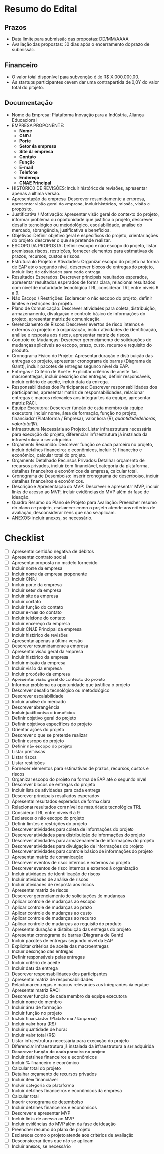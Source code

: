 # Resumo do Edital

## Prazos
- Data limite para submissão das propostas: DD/MM/AAAA
- Avaliação das propostas: 30 dias após o encerramento do prazo de submissão.

## Financeiro
- O valor total disponível para subvenção é de R$ X.000.000,00.
- As startups participantes devem dar uma contrapartida de 0,0Y do valor total do projeto.

## Documentação
- Nome da Empresa: Plataforma Inovação para a Indústria, Aliança Educacional
- EMPRESA PROPONENTE:
  - **Nome**
  - **CNPJ**
  - **Porte**
  - **Setor da empresa**
  - **Site da empresa**
  - **Contato**
  - **Função**
  - **E-mail**
  - **Telefone**
  - **Endereço**
  - **CNAE Principal**
- HISTÓRICO DE REVISÕES: Incluir histórico de revisões, apresentar apenas a última versão.
- Apresentação da empresa: Descrever resumidamente a empresa, apresentar visão geral da empresa, incluir histórico, missão, visão e propósito.
- Justificativa / Motivação: Apresentar visão geral do contexto do projeto, informar problema ou oportunidade que justifica o projeto, descrever desafio tecnológico ou metodológico, escalabilidade, análise do mercado, abrangência, justificativa e benefícios.
- Objetivos: Definir objetivo geral e específicos do projeto, orientar ações do projeto, descrever o que se pretende realizar.
- ESCOPO DA PROPOSTA: Definir escopo e não escopo do projeto, listar premissas, riscos, restrições, fornecer elementos para estimativas de prazos, recursos, custos e riscos.
- Estrutura do Projeto e Atividades: Organizar escopo do projeto na forma de EAP até o segundo nível, descrever blocos de entregas do projeto, incluir lista de atividades para cada entrega.
- Resultados Esperados: Descrever principais resultados esperados, apresentar resultados esperados de forma clara, relacionar resultados com nível de maturidade tecnológica TRL, considerar TRL entre níveis 6 a 9.
- Não Escopo / Restrições: Esclarecer o não escopo do projeto, definir limites e restrições do projeto.
- Plano de Comunicação: Descrever atividades para coleta, distribuição, armazenamento, divulgação e controle básico de informações do projeto, apresentar matriz de comunicação.
- Gerenciamento de Riscos: Descrever eventos de risco internos e externos ao projeto e à organização, incluir atividades de identificação, análise e resposta aos riscos, apresentar matriz de riscos.
- Controle de Mudanças: Descrever gerenciamento de solicitações de mudanças aplicáveis ao escopo, prazo, custo, recurso e requisito do produto.
- Cronograma Físico do Projeto: Apresentar duração e distribuição das entregas do projeto, apresentar cronograma de barras (Diagrama de Gantt), incluir pacotes de entregas segundo nível da EAP.
- Entregas e Critério de Aceite: Explicitar critérios de aceite das macroentregas, incluir descrição das entregas, definir responsáveis, incluir critério de aceite, incluir data da entrega.
- Responsabilidades dos Participantes: Descrever responsabilidades dos participantes, apresentar matriz de responsabilidades, relacionar entregas e marcos relevantes aos integrantes da equipe, apresentar matriz RACI.
- Equipe Executora: Descrever função de cada membro da equipe executora, incluir nome, área de formação, função no projeto, financiador (Plataforma / Empresa), valor hora (R$), quantidade de horas, valor total (R$).
- Infraestrutura Necessária ao Projeto: Listar infraestrutura necessária para execução do projeto, diferenciar infraestrutura já instalada da infraestrutura a ser adquirida.
- Orçamento Resumido: Descrever função de cada parceiro no projeto, incluir detalhes financeiros e econômicos, incluir % financeiro e econômico, calcular total do projeto.
- Orçamento Detalhado Recursos Privados: Detalhar orçamento de recursos privados, incluir item financiável, categoria da plataforma, detalhes financeiros e econômicos da empresa, calcular total.
- Cronograma de Desembolso: Inserir cronograma de desembolso, incluir detalhes financeiros e econômicos.
- Descrição e Apresentação do MVP: Descrever e apresentar MVP, incluir links de acesso ao MVP, incluir evidências do MVP além da fase de ideação.
- Quadro Resumo do Plano de Projeto para Avaliação: Preencher resumo do plano de projeto, esclarecer como o projeto atende aos critérios de avaliação, desconsiderar itens que não se aplicam.
- ANEXOS: Incluir anexos, se necessário.

# Checklist
- [ ] Apresentar certidão negativa de débitos
- [ ] Apresentar contrato social
- [ ] Apresentar proposta no modelo fornecido
- [ ] Incluir nome da empresa
- [ ] Incluir nome da empresa proponente
- [ ] Incluir CNPJ
- [ ] Incluir porte da empresa
- [ ] Incluir setor da empresa
- [ ] Incluir site da empresa
- [ ] Incluir contato
- [ ] Incluir função do contato
- [ ] Incluir e-mail do contato
- [ ] Incluir telefone do contato
- [ ] Incluir endereço da empresa
- [ ] Incluir CNAE Principal da empresa
- [ ] Incluir histórico de revisões
- [ ] Apresentar apenas a última versão
- [ ] Descrever resumidamente a empresa
- [ ] Apresentar visão geral da empresa
- [ ] Incluir histórico da empresa
- [ ] Incluir missão da empresa
- [ ] Incluir visão da empresa
- [ ] Incluir propósito da empresa
- [ ] Apresentar visão geral do contexto do projeto
- [ ] Informar problema ou oportunidade que justifica o projeto
- [ ] Descrever desafio tecnológico ou metodológico
- [ ] Descrever escalabilidade
- [ ] Incluir análise do mercado
- [ ] Descrever abrangência
- [ ] Incluir justificativa e benefícios
- [ ] Definir objetivo geral do projeto
- [ ] Definir objetivos específicos do projeto
- [ ] Orientar ações do projeto
- [ ] Descrever o que se pretende realizar
- [ ] Definir escopo do projeto
- [ ] Definir não escopo do projeto
- [ ] Listar premissas
- [ ] Listar riscos
- [ ] Listar restrições
- [ ] Fornecer elementos para estimativas de prazos, recursos, custos e riscos
- [ ] Organizar escopo do projeto na forma de EAP até o segundo nível
- [ ] Descrever blocos de entregas do projeto
- [ ] Incluir lista de atividades para cada entrega
- [ ] Descrever principais resultados esperados
- [ ] Apresentar resultados esperados de forma clara
- [ ] Relacionar resultados com nível de maturidade tecnológica TRL
- [ ] Considerar TRL entre níveis 6 a 9
- [ ] Esclarecer o não escopo do projeto
- [ ] Definir limites e restrições do projeto
- [ ] Descrever atividades para coleta de informações do projeto
- [ ] Descrever atividades para distribuição de informações do projeto
- [ ] Descrever atividades para armazenamento de informações do projeto
- [ ] Descrever atividades para divulgação de informações do projeto
- [ ] Descrever atividades para controle básico de informações do projeto
- [ ] Apresentar matriz de comunicação
- [ ] Descrever eventos de risco internos e externos ao projeto
- [ ] Descrever eventos de risco internos e externos à organização
- [ ] Incluir atividades de identificação de riscos
- [ ] Incluir atividades de análise de riscos
- [ ] Incluir atividades de resposta aos riscos
- [ ] Apresentar matriz de riscos
- [ ] Descrever gerenciamento de solicitações de mudanças
- [ ] Aplicar controle de mudanças ao escopo
- [ ] Aplicar controle de mudanças ao prazo
- [ ] Aplicar controle de mudanças ao custo
- [ ] Aplicar controle de mudanças ao recurso
- [ ] Aplicar controle de mudanças ao requisito do produto
- [ ] Apresentar duração e distribuição das entregas do projeto
- [ ] Apresentar cronograma de barras (Diagrama de Gantt)
- [ ] Incluir pacotes de entregas segundo nível da EAP
- [ ] Explicitar critérios de aceite das macroentregas
- [ ] Incluir descrição das entregas
- [ ] Definir responsáveis pelas entregas
- [ ] Incluir critério de aceite
- [ ] Incluir data da entrega
- [ ] Descrever responsabilidades dos participantes
- [ ] Apresentar matriz de responsabilidades
- [ ] Relacionar entregas e marcos relevantes aos integrantes da equipe
- [ ] Apresentar matriz RACI
- [ ] Descrever função de cada membro da equipe executora
- [ ] Incluir nome do membro
- [ ] Incluir área de formação
- [ ] Incluir função no projeto
- [ ] Incluir financiador (Plataforma / Empresa)
- [ ] Incluir valor hora (R$)
- [ ] Incluir quantidade de horas
- [ ] Incluir valor total (R$)
- [ ] Listar infraestrutura necessária para execução do projeto
- [ ] Diferenciar infraestrutura já instalada da infraestrutura a ser adquirida
- [ ] Descrever função de cada parceiro no projeto
- [ ] Incluir detalhes financeiros e econômicos
- [ ] Incluir % financeiro e econômico
- [ ] Calcular total do projeto
- [ ] Detalhar orçamento de recursos privados
- [ ] Incluir item financiável
- [ ] Incluir categoria da plataforma
- [ ] Incluir detalhes financeiros e econômicos da empresa
- [ ] Calcular total
- [ ] Inserir cronograma de desembolso
- [ ] Incluir detalhes financeiros e econômicos
- [ ] Descrever e apresentar MVP
- [ ] Incluir links de acesso ao MVP
- [ ] Incluir evidências do MVP além da fase de ideação
- [ ] Preencher resumo do plano de projeto
- [ ] Esclarecer como o projeto atende aos critérios de avaliação
- [ ] Desconsiderar itens que não se aplicam
- [ ] Incluir anexos, se necessário